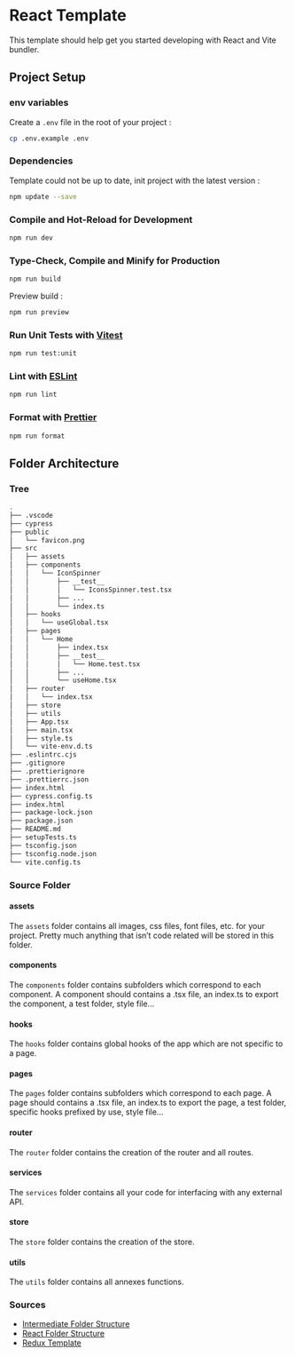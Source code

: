 # React Template

This template should help get you started developing with React and Vite bundler.

## Project Setup

### env variables

Create a `.env` file in the root of your project :

```sh
cp .env.example .env
```

### Dependencies

Template could not be up to date, init project with the latest version :

```sh
npm update --save
```

### Compile and Hot-Reload for Development

```sh
npm run dev
```

### Type-Check, Compile and Minify for Production

```sh
npm run build
```

Preview build :

```sh
npm run preview
```

### Run Unit Tests with [Vitest](https://vitest.dev/)

```sh
npm run test:unit
```

### Lint with [ESLint](https://eslint.org/)

```sh
npm run lint
```

### Format with [Prettier](https://prettier.io/)

```sh
npm run format
```

## Folder Architecture

### Tree

```sh
.
├── .vscode
├── cypress
├── public
│   └── favicon.png
├── src
│   ├── assets
│   ├── components
│   │   └── IconSpinner
│   │       ├── __test__
│   │       │   └── IconsSpinner.test.tsx
│   │       ├── ...
│   │       └── index.ts
│   ├── hooks
│   │   └── useGlobal.tsx
│   ├── pages
│   │   └── Home
│   │       ├── index.tsx
│   │       ├── __test__
│   │       │   └── Home.test.tsx
│   │       ├── ...
│   │       └── useHome.tsx
│   ├── router
│   │   └── index.tsx
│   ├── store
│   ├── utils
│   ├── App.tsx
│   ├── main.tsx
│   ├── style.ts
│   └── vite-env.d.ts
├── .eslintrc.cjs
├── .gitignore
├── .prettierignore
├── .prettierrc.json
├── index.html
├── cypress.config.ts
├── index.html
├── package-lock.json
├── package.json
├── README.md
├── setupTests.ts
├── tsconfig.json
├── tsconfig.node.json
└── vite.config.ts
```

### Source Folder

#### assets

The `assets` folder contains all images, css files, font files, etc. for your project. Pretty much anything that isn’t code related will be stored in this folder.

#### components

The `components` folder contains subfolders which correspond to each component. A component should contains a .tsx file, an index.ts to export the component, a test folder, style file...

#### hooks

The `hooks` folder contains global hooks of the app which are not specific to a page.

#### pages

The `pages` folder contains subfolders which correspond to each page. A page should contains a .tsx file, an index.ts to export the page, a test folder, specific hooks prefixed by use, style file...

#### router

The `router` folder contains the creation of the router and all routes.

#### services

The `services` folder contains all your code for interfacing with any external API.

#### store

The `store` folder contains the creation of the store.

#### utils

The `utils` folder contains all annexes functions.

### Sources

-   [Intermediate Folder Structure](https://blog.webdevsimplified.com/2022-07/react-folder-structure/)
-   [React Folder Structure](https://profy.dev/article/react-folder-structure)
-   [Redux Template](https://github.com/reduxjs/redux-templates/)
